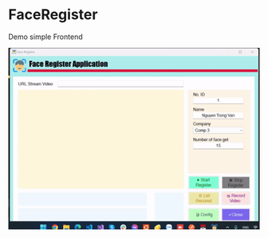 # FaceRegister

Demo simple Frontend

![](https://github.com/nguyentrongvan/FaceRegister/blob/frontend/data/demo.gif)
